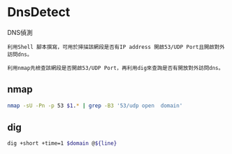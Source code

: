 # DnsDetect
DNS偵測

`利用Shell 腳本撰寫，可用於掃描該網段是否有IP address 開啟53/UDP Port且開啟對外訪問dns。`

`利用nmap先檢查該網段是否開啟53/UDP Port，再利用dig來查詢是否有開放對外訪問dns。`

## nmap

```sh
nmap -sU -Pn -p 53 $1.* | grep -B3 '53/udp open  domain'
```
## dig 

```sh
dig +short +time=1 $domain @${line}
```
